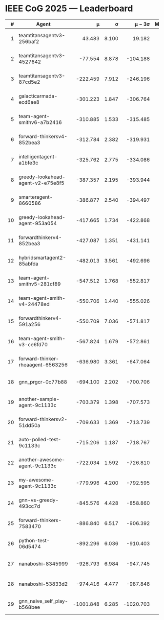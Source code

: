 # IEEE CoG 2025 — Leaderboard

| # | Agent | μ | σ | μ − 3σ | Matches | Updated |
|---:|---|---:|---:|---:|---:|---|
| 1 | teamtitansagentv3-256baf2 | 43.483 | 8.100 | 19.182 | 18716 | 2025-08-24 10:58 |
| 2 | teamtitansagentv3-4527642 | -77.554 | 8.878 | -104.188 | 18490 | 2025-08-24 10:58 |
| 3 | teamtitansagentv3-87cd5e2 | -222.459 | 7.912 | -246.196 | 19786 | 2025-08-24 10:58 |
| 4 | galacticarmada-ecd6ae8 | -301.223 | 1.847 | -306.764 | 17040 | 2025-08-24 10:58 |
| 5 | team-agent-smithv6-a7b2416 | -310.885 | 1.533 | -315.485 | 18600 | 2025-08-24 10:58 |
| 6 | forward-thinkersv4-852bea3 | -312.784 | 2.382 | -319.931 | 15070 | 2025-08-24 10:58 |
| 7 | intelligentagent-a1bfe3c | -325.762 | 2.775 | -334.086 | 15800 | 2025-08-24 10:58 |
| 8 | greedy-lookahead-agent-v2-e75e8f5 | -387.357 | 2.195 | -393.944 | 19010 | 2025-08-24 10:58 |
| 9 | smarteragent-8660586 | -386.877 | 2.540 | -394.497 | 15524 | 2025-08-24 10:58 |
| 10 | greedy-lookahead-agent-953a054 | -417.665 | 1.734 | -422.868 | 17330 | 2025-08-24 10:58 |
| 11 | forwardthinkerv4-852bea3 | -427.087 | 1.351 | -431.141 | 15305 | 2025-08-24 10:58 |
| 12 | hybridsmartagent2-85abfda | -482.013 | 3.561 | -492.696 | 15562 | 2025-08-24 10:58 |
| 13 | team-agent-smithv5-281cf89 | -547.512 | 1.768 | -552.817 | 18160 | 2025-08-24 10:58 |
| 14 | team-agent-smith-v4-24478ed | -550.706 | 1.440 | -555.026 | 18916 | 2025-08-24 10:58 |
| 15 | forwardthinkerv4-591a256 | -550.709 | 7.036 | -571.817 | 15389 | 2025-08-24 10:58 |
| 16 | team-agent-smith-v3-ce6fd70 | -567.824 | 1.679 | -572.861 | 19556 | 2025-08-24 10:58 |
| 17 | forward-thinker-rheaagent-6563256 | -636.980 | 3.361 | -647.064 | 17596 | 2025-08-24 10:58 |
| 18 | gnn_prgcr-0c77b88 | -694.100 | 2.202 | -700.706 | 16500 | 2025-08-24 10:58 |
| 19 | another-sample-agent-9c1133c | -703.379 | 1.398 | -707.573 | 18580 | 2025-08-24 10:58 |
| 20 | forward-thinkersv2-51dd50a | -709.633 | 1.369 | -713.739 | 17796 | 2025-08-24 10:58 |
| 21 | auto-polled-test-9c1133c | -715.206 | 1.187 | -718.767 | 19300 | 2025-08-24 10:58 |
| 22 | another-awesome-agent-9c1133c | -722.034 | 1.592 | -726.810 | 19960 | 2025-08-24 10:58 |
| 23 | my-awesome-agent-9c1133c | -779.996 | 4.200 | -792.595 | 18580 | 2025-08-24 10:58 |
| 24 | gnn-vs-greedy-493cc7d | -845.576 | 4.428 | -858.860 | 14780 | 2025-08-24 10:58 |
| 25 | forward-thinkers-7583470 | -886.840 | 6.517 | -906.392 | 17020 | 2025-08-24 10:58 |
| 26 | python-test-06d5474 | -892.296 | 6.036 | -910.403 | 14810 | 2025-08-24 10:58 |
| 27 | nanaboshi-8345999 | -926.793 | 6.984 | -947.745 | 15230 | 2025-08-24 10:58 |
| 28 | nanaboshi-53833d2 | -974.416 | 4.477 | -987.848 | 14340 | 2025-08-24 10:58 |
| 29 | gnn_naive_self_play-b568bee | -1001.848 | 6.285 | -1020.703 | 14640 | 2025-08-24 10:58 |

